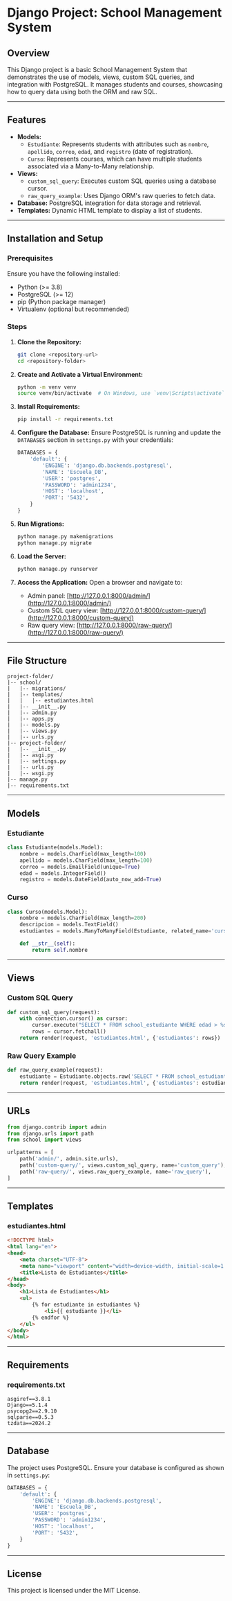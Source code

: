 # Django Project: School Management System

## Overview
This Django project is a basic School Management System that demonstrates the use of models, views, custom SQL queries, and integration with PostgreSQL. It manages students and courses, showcasing how to query data using both the ORM and raw SQL.

---

## Features

- **Models:**
  - `Estudiante`: Represents students with attributes such as `nombre`, `apellido`, `correo`, `edad`, and `registro` (date of registration).
  - `Curso`: Represents courses, which can have multiple students associated via a Many-to-Many relationship.
- **Views:**
  - `custom_sql_query`: Executes custom SQL queries using a database cursor.
  - `raw_query_example`: Uses Django ORM's raw queries to fetch data.
- **Database:** PostgreSQL integration for data storage and retrieval.
- **Templates:** Dynamic HTML template to display a list of students.

---

## Installation and Setup

### Prerequisites
Ensure you have the following installed:
- Python (>= 3.8)
- PostgreSQL (>= 12)
- pip (Python package manager)
- Virtualenv (optional but recommended)

### Steps

1. **Clone the Repository:**
   ```bash
   git clone <repository-url>
   cd <repository-folder>
   ```

2. **Create and Activate a Virtual Environment:**
   ```bash
   python -m venv venv
   source venv/bin/activate  # On Windows, use `venv\Scripts\activate`
   ```

3. **Install Requirements:**
   ```bash
   pip install -r requirements.txt
   ```

4. **Configure the Database:**
   Ensure PostgreSQL is running and update the `DATABASES` section in `settings.py` with your credentials:
   ```python
   DATABASES = {
       'default': {
           'ENGINE': 'django.db.backends.postgresql',
           'NAME': 'Escuela_DB',
           'USER': 'postgres',
           'PASSWORD': 'admin1234',
           'HOST': 'localhost',
           'PORT': '5432',
       }
   }
   ```

5. **Run Migrations:**
   ```bash
   python manage.py makemigrations
   python manage.py migrate
   ```

6. **Load the Server:**
   ```bash
   python manage.py runserver
   ```

7. **Access the Application:**
   Open a browser and navigate to:
   - Admin panel: [http://127.0.0.1:8000/admin/](http://127.0.0.1:8000/admin/)
   - Custom SQL query view: [http://127.0.0.1:8000/custom-query/](http://127.0.0.1:8000/custom-query/)
   - Raw query view: [http://127.0.0.1:8000/raw-query/](http://127.0.0.1:8000/raw-query/)

---

## File Structure
```
project-folder/
|-- school/
|   |-- migrations/
|   |-- templates/
|   |   |-- estudiantes.html
|   |-- __init__.py
|   |-- admin.py
|   |-- apps.py
|   |-- models.py
|   |-- views.py
|   |-- urls.py
|-- project-folder/
|   |-- __init__.py
|   |-- asgi.py
|   |-- settings.py
|   |-- urls.py
|   |-- wsgi.py
|-- manage.py
|-- requirements.txt
```

---

## Models

### Estudiante
```python
class Estudiante(models.Model):
    nombre = models.CharField(max_length=100)
    apellido = models.CharField(max_length=100)
    correo = models.EmailField(unique=True)
    edad = models.IntegerField()
    registro = models.DateField(auto_now_add=True)
```

### Curso
```python
class Curso(models.Model):
    nombre = models.CharField(max_length=200)
    descripcion = models.TextField()
    estudiantes = models.ManyToManyField(Estudiante, related_name='cursos')

    def __str__(self):
        return self.nombre
```

---

## Views

### Custom SQL Query
```python
def custom_sql_query(request):
    with connection.cursor() as cursor:
        cursor.execute("SELECT * FROM school_estudiante WHERE edad > %s", [18])
        rows = cursor.fetchall()
    return render(request, 'estudiantes.html', {'estudiantes': rows})
```

### Raw Query Example
```python
def raw_query_example(request):
    estudiante = Estudiante.objects.raw('SELECT * FROM school_estudiante WHERE edad > %s', [18])
    return render(request, 'estudiantes.html', {'estudiantes': estudiante})
```

---

## URLs

```python
from django.contrib import admin
from django.urls import path
from school import views

urlpatterns = [
    path('admin/', admin.site.urls),
    path('custom-query/', views.custom_sql_query, name='custom_query'),
    path('raw-query/', views.raw_query_example, name='raw_query'),
]
```

---

## Templates

### estudiantes.html
```html
<!DOCTYPE html>
<html lang="en">
<head>
    <meta charset="UTF-8">
    <meta name="viewport" content="width=device-width, initial-scale=1.0">
    <title>Lista de Estudiantes</title>
</head>
<body>
    <h1>Lista de Estudiantes</h1>
    <ul>
        {% for estudiante in estudiantes %}
            <li>{{ estudiante }}</li>
        {% endfor %}
    </ul>
</body>
</html>
```

---

## Requirements

### requirements.txt
```plaintext
asgiref==3.8.1
Django==5.1.4
psycopg2==2.9.10
sqlparse==0.5.3
tzdata==2024.2
```

---

## Database
The project uses PostgreSQL. Ensure your database is configured as shown in `settings.py`:
```python
DATABASES = {
    'default': {
        'ENGINE': 'django.db.backends.postgresql',
        'NAME': 'Escuela_DB',
        'USER': 'postgres',
        'PASSWORD': 'admin1234',
        'HOST': 'localhost',
        'PORT': '5432',
    }
}
```

---

## License
This project is licensed under the MIT License.

